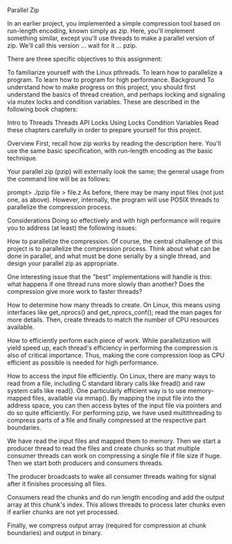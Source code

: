 Parallel Zip

In an earlier project, you implemented a simple compression tool based on run-length encoding, known simply as zip. Here, you'll implement something similar, except you'll use threads to make a parallel version of zip. We'll call this version ... wait for it ... pzip.

There are three specific objectives to this assignment:

To familiarize yourself with the Linux pthreads.
To learn how to parallelize a program.
To learn how to program for high performance.
Background
To understand how to make progress on this project, you should first understand the basics of thread creation, and perhaps locking and signaling via mutex locks and condition variables. These are described in the following book chapters:

Intro to Threads
Threads API
Locks
Using Locks
Condition Variables
Read these chapters carefully in order to prepare yourself for this project.

Overview
First, recall how zip works by reading the description here. You'll use the same basic specification, with run-length encoding as the basic technique.

Your parallel zip (pzip) will externally look the same; the general usage from the command line will be as follows:

prompt> ./pzip file > file.z
As before, there may be many input files (not just one, as above). However, internally, the program will use POSIX threads to parallelize the compression process.

Considerations
Doing so effectively and with high performance will require you to address (at least) the following issues:

How to parallelize the compression. Of course, the central challenge of this project is to parallelize the compression process. Think about what can be done in parallel, and what must be done serially by a single thread, and design your parallel zip as appropriate.

One interesting issue that the "best" implementations will handle is this: what happens if one thread runs more slowly than another? Does the compression give more work to faster threads?

How to determine how many threads to create. On Linux, this means using interfaces like get_nprocs() and get_nprocs_conf(); read the man pages for more details. Then, create threads to match the number of CPU resources available.

How to efficiently perform each piece of work. While parallelization will yield speed up, each thread's efficiency in performing the compression is also of critical importance. Thus, making the core compression loop as CPU efficient as possible is needed for high performance.

How to access the input file efficiently. On Linux, there are many ways to read from a file, including C standard library calls like fread() and raw system calls like read(). One particularly efficient way is to use memory-mapped files, available via mmap(). By mapping the input file into the address space, you can then access bytes of the input file via pointers and do so quite efficiently.
For performing pzip, we have used multithreading to compress parts of a file and finally compressed at the respective part boundaries. 

We have read the input files and mapped them to memory. Then we start a producer thread to read the files and create chunks so that multiple consumer threads can work on compressing a single file if file size if huge. Then we start both producers and consumers threads. 

The producer broadcasts to wake all consumer threads waiting for signal after it finishes processing all files. 

Consumers read the chunks and do run length encoding and add the output array at this chunk's index. This allows threads to process later chunks even if earlier chunks are not yet processed. 

Finally, we compress output array (required for compression at chunk boundaries) and output in binary.
